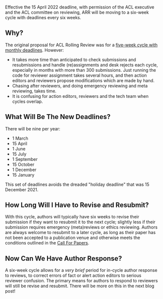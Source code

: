 Effective the 15 April 2022 deadline, with permission of the ACL executive and the ACL committee on reviewing, ARR will be moving to a six-week cycle with deadlines every six weeks. 

Why?
----

The original proposal for ACL Rolling Review was for a [five-week cycle with monthly deadlines](https://www.aclweb.org/adminwiki/index.php?title=ACL_Rolling_Review_Proposal). However:
* It takes more time than anticipated to check submissions and resubmissions and handle (re)assignments and desk rejects each cycle, especially in months with more than 300 submissions. Just running the code for reviewer assignment takes several hours, and then action editors and reviewers propose modifications which are made by hand.
* Chasing after reviewers, and doing emergency reviewing and meta reviewing, takes time.
* It is confusing for action editors, reviewers and the tech team when cycles overlap.

What Will Be The New Deadlines?
-------------------------------

There will be nine per year:
* 1 March
* 15 April
* 1 June
* 15 July
* 1 September
* 15 October
* 1 December
* 15 January

This set of deadlines avoids the dreaded "holiday deadline" that was 15 December 2021.

How Long Will I Have to Revise and Resubmit?
--------------------------------------------

With this cycle, authors will typically have six weeks to revise their submission if they want to resubmit it to the next cycle; slightly less if their submission requires emergency (meta)reviews or ethics reviewing. Authors are always welcome to resubmit to a later cycle, as long as their paper has not been accepted to a publication venue and otherwise meets the conditions outlined in the [Call For Papers](https://aclrollingreview.org/cfp).

Now Can We Have Author Response?
--------------------------------

A six-week cycle allows for a *very brief* period for in-cycle author response to reviews, to correct errors of fact or alert action editors to serious reviewer confusion. The primary means for authors to respond to reviewers will still be revise and resubmit. There will be more on this in the next blog post!

